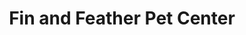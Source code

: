 ---
title: "Fin and Feather Pet Center"
url: /hanover-county/fin-and-feather-pet-center/
shop: pet
---
